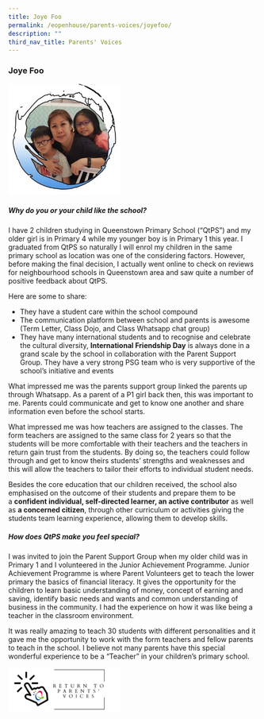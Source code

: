 ```yaml
---
title: Joye Foo
permalink: /eopenhouse/parents-voices/joyefoo/
description: ""
third_nav_title: Parents' Voices
---
```

### **Joye Foo**

<img src="/images/JoyeFoo_1.jpg" 
     style="width:45%">

##### **Why do you or your child like the school?**
I have 2 children studying in Queenstown Primary School (“QtPS”) and my older girl is in Primary 4 while my younger boy is in Primary 1 this year. I graduated from QtPS so naturally I will enrol my children in the same primary school as location was one of the considering factors. However, before making the final decision, I actually went online to check on reviews for neighbourhood schools in Queenstown area and saw quite a number of positive feedback about QtPS.

Here are some to share:
*   They have a student care within the school compound
*   The communication platform between school and parents is awesome (Term Letter, Class Dojo, and Class Whatsapp chat group)
*   They have many international students and to recognise and celebrate the cultural diversity, **International Friendship Day** is always done in a grand scale by the school in collaboration with the Parent Support Group. They have a very strong PSG team who is very supportive of the school’s initiative and events

What impressed me was the parents support group linked the parents up through Whatsapp. As a parent of a P1 girl back then, this was important to me. Parents could communicate and get to know one another and share information even before the school starts.

What impressed me was how teachers are assigned to the classes. The form teachers are assigned to the same class for 2 years so that the students will be more comfortable with their teachers and the teachers in return gain trust from the students. By doing so, the teachers could follow through and get to know theirs students’ strengths and weaknesses and this will allow the teachers to tailor their efforts to individual student needs.

Besides the core education that our children received, the school also emphasised on the outcome of their students and prepare them to be a **confident individual, self-directed learner, an active contributor** as well as **a concerned citizen**, through other curriculum or activities giving the students team learning experience, allowing them to develop skills.

##### **How does QtPS make you feel special?**
I was invited to join the Parent Support Group when my older child was in Primary 1 and I volunteered in the Junior Achievement Programme. Junior Achievement Programme is where Parent Volunteers get to teach the lower primary the basics of financial literacy. It gives the opportunity for the children to learn basic understanding of money, concept of earning and saving, identify basic needs and wants and common understanding of business in the community. I had the experience on how it was like being a teacher in the classroom environment.

It was really amazing to teach 30 students with different personalities and it gave me the opportunity to work with the form teachers and fellow parents to teach in the school. I believe not many parents have this special wonderful experience to be a “Teacher” in your children’s primary school.

<p><a href="https://staging.d3haevm43m8pfu.amplifyapp.com/eopenhouse/parents-voices/">
<img style="width:45%" src="/images/return%20parent%20voice.png">
</a></p>